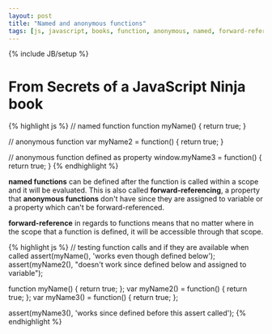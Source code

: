 ```yaml
---
layout: post
title: "Named and anonymous functions"
tags: [js, javascript, books, function, anonymous, named, forward-reference]
---
```

{% include JB/setup %}

# From Secrets of a JavaScript Ninja book
  
{% highlight js %}
// named function
function myName() { return true; }

// anonymous function
var myName2 = function() { return true; }

// anonymous function defined as property
window.myName3 = function() { return true; }
{% endhighlight %}
  
__named functions__ can be defined after the function is called within a scope and it will be evaluated. This is also called **forward-referencing**, a property that __anonymous functions__ don't have since they are assigned to variable or a property which can't be forward-referenced.

**forward-reference** in regards to functions means that no matter where in the scope that a function is defined, it will be accessible through that scope.
  
{% highlight js %}
// testing function calls and if they are available when called
assert(myName(), 'works even though defined below');
assert(myName2(), "doesn't work since defined below and assigned to variable");

function myName() { return true; };
var myName2() = function() { return true; };
var myName3() = function() { return true; };

assert(myName3(), 'works since defined before this assert called');
{% endhighlight %}
